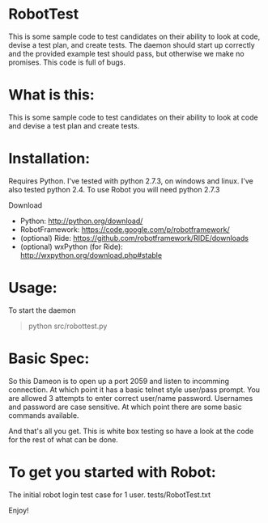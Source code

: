 RobotTest
=========
This is some sample code to test candidates on their ability to look at code,
devise a test plan, and create tests. The daemon should start up correctly and
the provided example test should pass, but otherwise we make no promises. This
code is full of bugs.

What is this:
=============
This is some sample code to test candidates on their ability to look at code
and devise a test plan and create tests.

Installation:
=============
Requires Python.  I've tested with python 2.7.3, on windows and linux.  I've also tested python 2.4.  To use Robot you will need python 2.7.3

Download
   - Python: http://python.org/download/
   - RobotFramework: https://code.google.com/p/robotframework/
   - (optional) Ride: https://github.com/robotframework/RIDE/downloads
   - (optional) wxPython (for Ride): http://wxpython.org/download.php#stable

Usage:
=============
To start the daemon

> python src/robottest.py

Basic Spec:
===========
So this Dameon is to open up a port 2059 and listen to incomming connection.
At which point it has a basic telnet style user/pass prompt.  You are allowed 3
attempts to enter correct user/name password.  Usernames and password are case
sensitive.  At which point there are some basic commands available.

And that's all you get.  This is white box testing so have a look at the code
for the rest of what can be done.

To get you started with Robot:
=========
The initial robot login test case for 1 user.  tests/RobotTest.txt

Enjoy!
